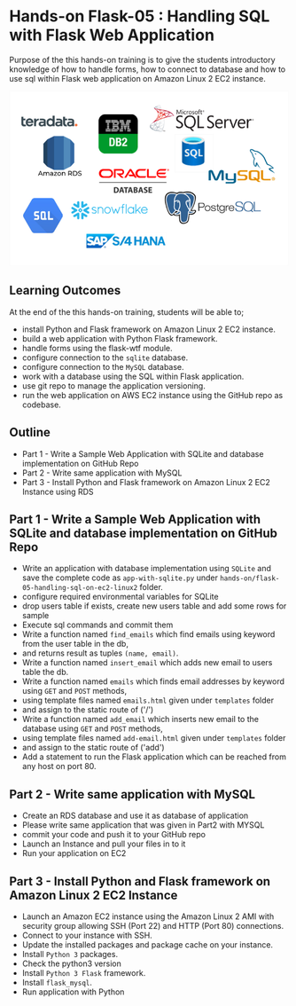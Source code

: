 # Hands-on Flask-05 : Handling SQL with Flask Web Application

Purpose of the this hands-on training is to give the students introductory knowledge of how to handle forms, how to connect to database and how to use sql within Flask web application on Amazon Linux 2 EC2 instance.

![Databases in Flask](./database.png)

## Learning Outcomes

At the end of the this hands-on training, students will be able to;

- install Python and Flask framework on Amazon Linux 2 EC2 instance.
- build a web application with Python Flask framework.
- handle forms using the flask-wtf module.
- configure connection to the `sqlite` database.
- configure connection to the `MySQL` database.
- work with a database using the SQL within Flask application.
- use git repo to manage the application versioning.
- run the web application on AWS EC2 instance using the GitHub repo as codebase.

## Outline

- Part 1 - Write a Sample Web Application with SQLite and database implementation on GitHub Repo
- Part 2 - Write same application with MySQL
- Part 3 - Install Python and Flask framework on Amazon Linux 2 EC2 Instance using RDS

## Part 1 - Write a Sample Web Application with SQLite and database implementation on GitHub Repo

- Write an application with database implementation using `SQLite` and save the complete code as `app-with-sqlite.py` under `hands-on/flask-05-handling-sql-on-ec2-linux2` folder.
- configure required environmental variables for SQLite
- drop users table if exists, create new users table and add some rows for sample
- Execute sql commands and commit them
- Write a function named `find_emails` which find emails using keyword from the user table in the db,
- and returns result as tuples `(name, email)`.
- Write a function named `insert_email` which adds new email to users table the db.
- Write a function named `emails` which finds email addresses by keyword using `GET` and `POST` methods,
- using template files named `emails.html` given under `templates` folder
- and assign to the static route of ('/')
- Write a function named `add_email` which inserts new email to the database using `GET` and `POST` methods,
- using template files named `add-email.html` given under `templates` folder
- and assign to the static route of ('add')
- Add a statement to run the Flask application which can be reached from any host on port 80.

## Part 2 - Write same application with MySQL

- Create an RDS database and use it as database of application
- Please write same application that was given in Part2 with MYSQL
- commit your code and push it to your GitHub repo
- Launch an Instance and pull your files in to it
- Run your application on EC2

## Part 3 - Install Python and Flask framework on Amazon Linux 2 EC2 Instance

- Launch an Amazon EC2 instance using the Amazon Linux 2 AMI with security group allowing SSH (Port 22) and HTTP (Port 80) connections.
- Connect to your instance with SSH.
- Update the installed packages and  package cache on your instance.
- Install `Python 3` packages.
- Check the python3 version
- Install `Python 3 Flask` framework.
- Install `flask_mysql`.
- Run application with Python
